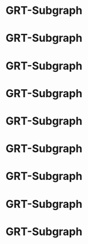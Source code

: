 # GRT-Subgraph
# GRT-Subgraph
# GRT-Subgraph
# GRT-Subgraph
# GRT-Subgraph
# GRT-Subgraph
# GRT-Subgraph
# GRT-Subgraph
# GRT-Subgraph
